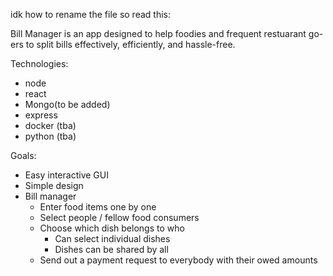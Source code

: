 idk how to rename the file so read this:

Bill Manager is an app designed to help foodies and frequent restuarant go-ers to
split bills effectively, efficiently, and hassle-free.

Technologies:

- node
- react
- Mongo(to be added)
- express
- docker (tba)
- python (tba)


Goals:

- Easy interactive GUI
- Simple design
- Bill manager
    - Enter food items one by one
    - Select people / fellow food consumers
    - Choose which dish belongs to who
        - Can select individual dishes
        - Dishes can be shared by all
    - Send out a payment request to everybody with their owed amounts

